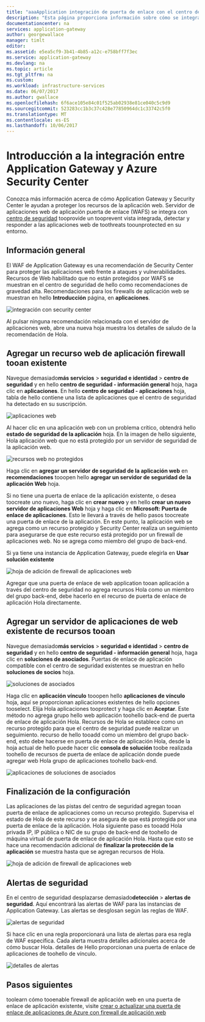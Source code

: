 ```yaml
---
title: "aaaApplication integración de puerta de enlace con el centro de seguridad de Azure | Documentos de Microsoft"
description: "Esta página proporciona información sobre cómo se integra Application Gateway en Azure Security Center."
documentationcenter: na
services: application-gateway
author: georgewallace
manager: timlt
editor: 
ms.assetid: e5ea5cf9-3b41-4b85-a12c-e758bff7f3ec
ms.service: application-gateway
ms.devlang: na
ms.topic: article
ms.tgt_pltfrm: na
ms.custom: 
ms.workload: infrastructure-services
ms.date: 06/07/2017
ms.author: gwallace
ms.openlocfilehash: 6f6ace105e84c01f525ab02938e81ce040c5c9d9
ms.sourcegitcommit: 523283cc1b3c37c428e77850964dc1c33742c5f0
ms.translationtype: MT
ms.contentlocale: es-ES
ms.lasthandoff: 10/06/2017
---
```

# <a name="overview-of-integration-between-application-gateway-and-azure-security-center"></a>Introducción a la integración entre Application Gateway y Azure Security Center

Conozca más información acerca de cómo Application Gateway y Security Center le ayudan a proteger los recursos de la aplicación web. Servidor de aplicaciones web de aplicación puerta de enlace (WAFS) se integra con [centro de seguridad](../security-center/security-center-intro.md) tooprovide un tooprevent vista integrada, detectar y responder a las aplicaciones web de toothreats toounprotected en su entorno.

## <a name="overview"></a>Información general

El WAF de Application Gateway es una recomendación de Security Center para proteger las aplicaciones web frente a ataques y vulnerabilidades. Recursos de Web habilitado que no están protegidos por WAFS se muestran en el centro de seguridad de hello como recomendaciones de gravedad alta. Recomendaciones para los firewalls de aplicación web se muestran en hello **Introducción** página, en **aplicaciones**.

![integración con security center][1]

Al pulsar ninguna recomendación relacionada con el servidor de aplicaciones web, abre una nueva hoja muestra los detalles de saludo de la recomendación de Hola.

## <a name="add-a-web-application-firewall-tooan-existing-resource"></a>Agregar un recurso web de aplicación firewall tooan existente

Navegue demasiado**más servicios** > **seguridad e identidad** > **centro de seguridad** y en hello **centro de seguridad - información general**  hoja, haga clic en **aplicaciones**. En hello **centro de seguridad - aplicaciones** hoja, tabla de hello contiene una lista de aplicaciones que el centro de seguridad ha detectado en su suscripción.

![aplicaciones web][3]

Al hacer clic en una aplicación web con un problema crítico, obtendrá hello **estado de seguridad de la aplicación** hoja. En la imagen de hello siguiente, Hola aplicación web que no está protegido por un servidor de seguridad de la aplicación web. 

![recursos web no protegidos][2]

Haga clic en **agregar un servidor de seguridad de la aplicación web** en **recomendaciones** tooopen hello **agregar un servidor de seguridad de la aplicación Web** hoja.

Si no tiene una puerta de enlace de la aplicación existente, o desea toocreate uno nuevo, haga clic en **crear nuevo** y en hello **crear un nuevo servidor de aplicaciones Web** hoja y haga clic en **Microsoft: Puerta de enlace de aplicaciones**. Esto le llevará a través de hello pasos toocreate una puerta de enlace de la aplicación. En este punto, la aplicación web se agrega como un recurso protegido y Security Center realiza un seguimiento para asegurarse de que este recurso está protegido por un firewall de aplicaciones web. No se agrega como miembro del grupo de back-end.

Si ya tiene una instancia de Application Gateway, puede elegirla en **Usar solución existente**

![hoja de adición de firewall de aplicaciones web][4]

Agregar que una puerta de enlace de web application tooan aplicación a través del centro de seguridad no agrega recursos Hola como un miembro del grupo back-end, debe hacerlo en el recurso de puerta de enlace de aplicación Hola directamente.

## <a name="add-a-resource-tooan-existing-web-application-firewall"></a>Agregar un servidor de aplicaciones de web existente de recursos tooan

Navegue demasiado**más servicios** > **seguridad e identidad** > **centro de seguridad** y en hello **centro de seguridad - información general**  hoja, haga clic en **soluciones de asociados**. Puertas de enlace de aplicación compatible con el centro de seguridad existentes se muestran en hello **soluciones de socios** hoja.

![soluciones de asociados][7]

Haga clic en **aplicación vínculo** tooopen hello **aplicaciones de vínculo** hoja, aquí se proporcionan aplicaciones existentes de hello opciones tooselect. Elija Hola aplicaciones tooprotect y haga clic en **Aceptar**. Este método no agrega grupo hello web aplicación toohello back-end de puerta de enlace de aplicación Hola. Recursos de Hola se establece como un recurso protegido para que el centro de seguridad puede realizar un seguimiento. recurso de hello tooadd como un miembro del grupo back-end, esto debe hacerse en puerta de enlace de aplicación Hola, desde la hoja actual de hello puede hacer clic **consola de solución** toobe realizada toohello de recursos de puerta de enlace de aplicación donde puede agregar web Hola grupo de aplicaciones toohello back-end.

![aplicaciones de soluciones de asociados][6]

## <a name="finalize-configuration"></a>Finalización de la configuración

Las aplicaciones de las pistas del centro de seguridad agregan tooan puerta de enlace de aplicaciones como un recurso protegido.  Supervisa el estado de Hola de este recurso y se asegura de que está protegida por una puerta de enlace de la aplicación. Hola siguiente paso es tooadd Hola privada IP, IP pública o NIC de su grupo de back-end de toohello de máquina virtual de puerta de enlace de aplicación Hola. Hasta que esto se hace una recomendación adicional de **finalizar la protección de la aplicación** se muestra hasta que se agregan recursos de Hola.

![hoja de adición de firewall de aplicaciones web][5]

## <a name="security-alerts"></a>Alertas de seguridad

En el centro de seguridad desplazarse demasiado**detección** > **alertas de seguridad**.  Aquí encontrará las alertas de WAF para las instancias de Application Gateway. Las alertas se desglosan según las reglas de WAF.

![alertas de seguridad][8]

Si hace clic en una regla proporcionará una lista de alertas para esa regla de WAF específica. Cada alerta muestra detalles adicionales acerca de cómo buscar Hola. detalles de Hello proporcionan una puerta de enlace de aplicaciones de toohello de vínculo.
 
![detalles de alertas][9]

## <a name="next-steps"></a>Pasos siguientes

toolearn cómo tooenable firewall de aplicación web en una puerta de enlace de aplicación existente, visite [crear o actualizar una puerta de enlace de aplicaciones de Azure con firewall de aplicación web](application-gateway-web-application-firewall-portal.md#add-web-application-firewall-to-an-existing-application-gateway)

[1]: ./media/application-gateway-integration-security-center/figure1.png
[2]: ./media/application-gateway-integration-security-center/figure2.png
[3]: ./media/application-gateway-integration-security-center/figure3.png
[4]: ./media/application-gateway-integration-security-center/figure4.png
[5]: ./media/application-gateway-integration-security-center/figure5.png
[6]: ./media/application-gateway-integration-security-center/figure6.png
[7]: ./media/application-gateway-integration-security-center/figure7.png
[8]: ./media/application-gateway-integration-security-center/securitycenter.png
[9]: ./media/application-gateway-integration-security-center/figure9.png
